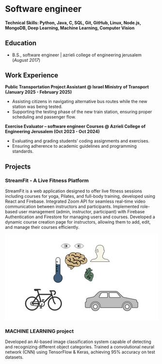 # Software engineer

#### Technical Skills: Python, Java, C, SQL, Git, GitHub, Linux, Node.js, MongoDB, Deep Learning, Machine Learning, Computer Vision

## Education			        		
- B.S., software engineer | azrieli college of engineering jerusalem (_August 2017_)

## Work Experience
**Public Transportation Project Assistant @ Israel Ministry of Transport (January 2025 - February 2025)**
- Assisting citizens in navigating alternative bus routes while the new station was being tested.
- Supporting the testing phase of the new train station, ensuring proper scheduling and passenger flow.

**Exercise Evaluator – software engineer Courses @ Azrieli College of Engineering Jerusalem (Oct 2023 - Oct 2024)**
- Evaluating and grading students’ coding assignments and exercises.
- Ensuring adherence to academic guidelines and programming standards.

## Projects
### StreamFit - A Live Fitness Platform

StreamFit is a web application designed to offer live fitness sessions including courses for yoga, Pilates, and full-body training, developed using React and Firebase.
Integrated Zoom API for seamless real-time video communication between instructors and participants.
Implemented role-based user management (admin, instructor, participant) with Firebase Authentication and Firestore for managing users and courses.
Developed a dynamic course creation page for instructors, allowing them to add, edit, and manage their courses efficiently.

![Bike Study](/bike_study.jpeg)

### MACHINE LEARNING project

Developed an AI-based image classification system capable of detecting and
recognizing different object categories.
Trained a convolutional neural network (CNN) using TensorFlow & Keras, achieving 95%
accuracy on test datasets.
